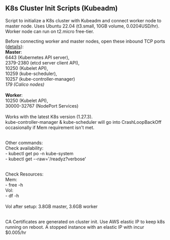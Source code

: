 ## K8s Cluster Init Scripts (Kubeadm)

<!-- Script to initialize a K8s cluster with Kubeadm and connect worker node to master node. Uses Ubuntu 22.04 (t3.micro, 8GB volume, 0.0104USD/hr). Worker node can run on t2.micro free-tier. -->
Script to initialize a K8s cluster with Kubeadm and connect worker node to master node. Uses Ubuntu 22.04 (t3.small, 10GB volume, 0.0204USD/hr). Worker node can run on t2.micro free-tier.
<br />

Before connecting worker and master nodes, open these inbound TCP ports ([details](https://kubernetes.io/docs/reference/networking/ports-and-protocols/)):
<br />**Master**: 
<br />6443 (Kubernetes API server), 
<br />2379-2380 (etcd server client API), 
<br />10250 (Kubelet API), 
<br />10259 (kube-scheduler), 
<br />10257 (kube-controller-manager)
<br />*179 (Calico nodes)*
<br />
<br />**Worker**: 
<br />10250 (Kubelet API),
<br />30000-32767	(NodePort Services)
<br />
<br /> Works with the latest K8s version (1.27.3). 
<br />kube-controller-manager & kube-scheduler will go into CrashLoopBackOff occasionally if Mem requirement isn't met.

<br />Other commands:
<br />Check availability:
<br />- kubectl get po -n kube-system
<br />- kubectl get --raw='/readyz?verbose'

<br />Check Resources:
<br />Mem:
<br />- free -h
<br />Vol:
<br />- df -h
<br />
<br />Vol after setup: 3.8GB master, 3.6GB worker

<br />CA Certificates are generated on cluster init. Use AWS elastic IP to keep k8s running on reboot. A stopped instance with an elastic IP with incur $0.005/hr